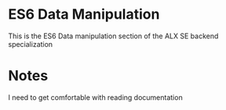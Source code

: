 # ES6 Data Manipulation
This is the ES6 Data manipulation section of the ALX SE backend specialization

# Notes
I need to get comfortable with reading documentation
